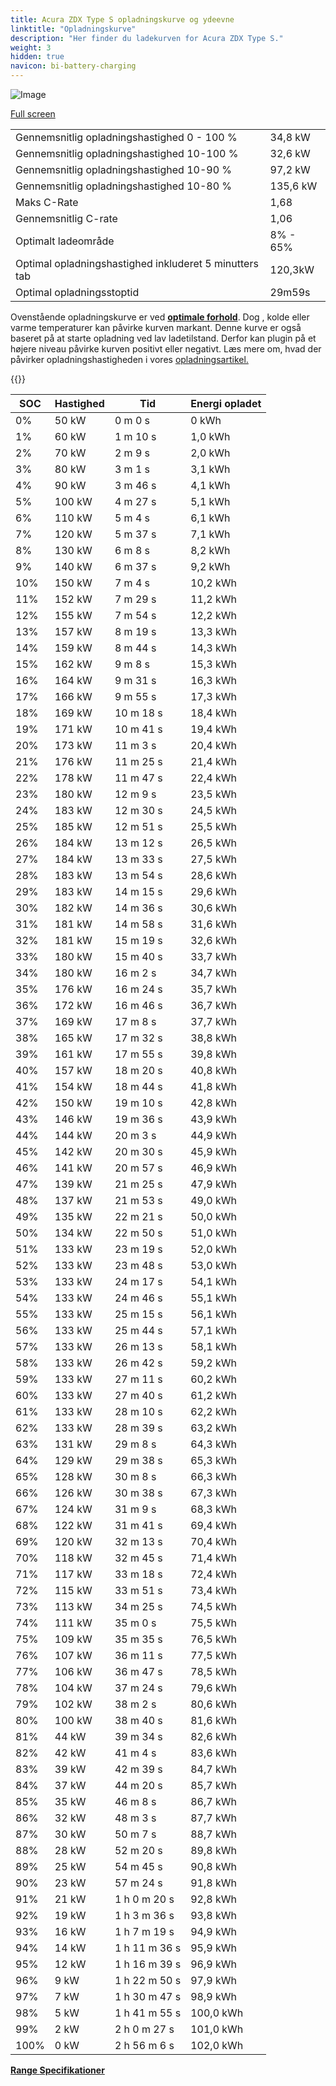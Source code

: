 ```yaml
---
title: Acura ZDX Type S opladningskurve og ydeevne
linktitle: "Opladningskurve"
description: "Her finder du ladekurven for Acura ZDX Type S."
weight: 3
hidden: true
navicon: bi-battery-charging
---
```

<!-- markdownlint-disable MD033 -->
![Image]("../chargingcurve.svg")

[Full screen](/models/acura/zdx/zdx_type_s/chargingcurve.svg)


<table class="table table-striped border">
<tbody>
<tr>
<td>Gennemsnitlig opladningshastighed 0 - 100 %</td><td>34,8 kW</td>
</tr>
<tr>
<td>Gennemsnitlig opladningshastighed 10-100 %</td><td>32,6 kW</td>
</tr>
<tr>
<td>Gennemsnitlig opladningshastighed 10-90 %</td><td>97,2 kW</td>
</tr>
<tr>
<td>Gennemsnitlig opladningshastighed 10-80 %</td><td>135,6 kW</td>
</tr>
<tr>
<td>Maks C-Rate</td><td>1,68</td>
</tr>
<tr>
<td>Gennemsnitlig C-rate</td><td>1,06</td>
</tr>
<tr>
<td>Optimalt ladeområde</td><td>8% - 65%</td>
</tr>
<tr>
<td>Optimal opladningshastighed inkluderet 5 minutters tab</td><td>120,3kW</td>
</tr>
<tr>
<td>Optimal opladningsstoptid</td><td>29m59s</td>
</tr>
</tbody>
</table>


Ovenstående opladningskurve er ved **[optimale forhold](../../../../../technology/battery/charging/#temperatur)**. Dog , kolde eller varme temperaturer kan påvirke kurven markant. Denne kurve er også baseret på at starte opladning ved lav ladetilstand. Derfor kan plugin på et højere niveau påvirke kurven positivt eller negativt. Læs mere om, hvad der påvirker opladningshastigheden i vores [opladningsartikel.](../../../../../technology/battery/charging/)


{{<evkxdisplayaddarticle />}}
<table class="table table-striped border">
<thead>
<tr><th>SOC</th><th>Hastighed</th><th>Tid</th><th>Energi opladet</th></tr>
</thead>
<tbody>
<tr>
<td>0%</td><td>50 kW</td><td> 0 m 0 s </td><td>0 kWh </td>
</tr>
<tr>
<td>1%</td><td>60 kW</td><td> 1 m 10 s </td><td>1,0 kWh </td>
</tr>
<tr>
<td>2%</td><td>70 kW</td><td> 2 m 9 s </td><td>2,0 kWh </td>
</tr>
<tr>
<td>3%</td><td>80 kW</td><td> 3 m 1 s </td><td>3,1 kWh </td>
</tr>
<tr>
<td>4%</td><td>90 kW</td><td> 3 m 46 s </td><td>4,1 kWh </td>
</tr>
<tr>
<td>5%</td><td>100 kW</td><td> 4 m 27 s </td><td>5,1 kWh </td>
</tr>
<tr>
<td>6%</td><td>110 kW</td><td> 5 m 4 s </td><td>6,1 kWh </td>
</tr>
<tr>
<td>7%</td><td>120 kW</td><td> 5 m 37 s </td><td>7,1 kWh </td>
</tr>
<tr>
<td>8%</td><td>130 kW</td><td> 6 m 8 s </td><td>8,2 kWh </td>
</tr>
<tr>
<td>9%</td><td>140 kW</td><td> 6 m 37 s </td><td>9,2 kWh </td>
</tr>
<tr>
<td>10%</td><td>150 kW</td><td> 7 m 4 s </td><td>10,2 kWh </td>
</tr>
<tr>
<td>11%</td><td>152 kW</td><td> 7 m 29 s </td><td>11,2 kWh </td>
</tr>
<tr>
<td>12%</td><td>155 kW</td><td> 7 m 54 s </td><td>12,2 kWh </td>
</tr>
<tr>
<td>13%</td><td>157 kW</td><td> 8 m 19 s </td><td>13,3 kWh </td>
</tr>
<tr>
<td>14%</td><td>159 kW</td><td> 8 m 44 s </td><td>14,3 kWh </td>
</tr>
<tr>
<td>15%</td><td>162 kW</td><td> 9 m 8 s </td><td>15,3 kWh </td>
</tr>
<tr>
<td>16%</td><td>164 kW</td><td> 9 m 31 s </td><td>16,3 kWh </td>
</tr>
<tr>
<td>17%</td><td>166 kW</td><td> 9 m 55 s </td><td>17,3 kWh </td>
</tr>
<tr>
<td>18%</td><td>169 kW</td><td> 10 m 18 s </td><td>18,4 kWh </td>
</tr>
<tr>
<td>19%</td><td>171 kW</td><td> 10 m 41 s </td><td>19,4 kWh </td>
</tr>
<tr>
<td>20%</td><td>173 kW</td><td> 11 m 3 s </td><td>20,4 kWh </td>
</tr>
<tr>
<td>21%</td><td>176 kW</td><td> 11 m 25 s </td><td>21,4 kWh </td>
</tr>
<tr>
<td>22%</td><td>178 kW</td><td> 11 m 47 s </td><td>22,4 kWh </td>
</tr>
<tr>
<td>23%</td><td>180 kW</td><td> 12 m 9 s </td><td>23,5 kWh </td>
</tr>
<tr>
<td>24%</td><td>183 kW</td><td> 12 m 30 s </td><td>24,5 kWh </td>
</tr>
<tr>
<td>25%</td><td>185 kW</td><td> 12 m 51 s </td><td>25,5 kWh </td>
</tr>
<tr>
<td>26%</td><td>184 kW</td><td> 13 m 12 s </td><td>26,5 kWh </td>
</tr>
<tr>
<td>27%</td><td>184 kW</td><td> 13 m 33 s </td><td>27,5 kWh </td>
</tr>
<tr>
<td>28%</td><td>183 kW</td><td> 13 m 54 s </td><td>28,6 kWh </td>
</tr>
<tr>
<td>29%</td><td>183 kW</td><td> 14 m 15 s </td><td>29,6 kWh </td>
</tr>
<tr>
<td>30%</td><td>182 kW</td><td> 14 m 36 s </td><td>30,6 kWh </td>
</tr>
<tr>
<td>31%</td><td>181 kW</td><td> 14 m 58 s </td><td>31,6 kWh </td>
</tr>
<tr>
<td>32%</td><td>181 kW</td><td> 15 m 19 s </td><td>32,6 kWh </td>
</tr>
<tr>
<td>33%</td><td>180 kW</td><td> 15 m 40 s </td><td>33,7 kWh </td>
</tr>
<tr>
<td>34%</td><td>180 kW</td><td> 16 m 2 s </td><td>34,7 kWh </td>
</tr>
<tr>
<td>35%</td><td>176 kW</td><td> 16 m 24 s </td><td>35,7 kWh </td>
</tr>
<tr>
<td>36%</td><td>172 kW</td><td> 16 m 46 s </td><td>36,7 kWh </td>
</tr>
<tr>
<td>37%</td><td>169 kW</td><td> 17 m 8 s </td><td>37,7 kWh </td>
</tr>
<tr>
<td>38%</td><td>165 kW</td><td> 17 m 32 s </td><td>38,8 kWh </td>
</tr>
<tr>
<td>39%</td><td>161 kW</td><td> 17 m 55 s </td><td>39,8 kWh </td>
</tr>
<tr>
<td>40%</td><td>157 kW</td><td> 18 m 20 s </td><td>40,8 kWh </td>
</tr>
<tr>
<td>41%</td><td>154 kW</td><td> 18 m 44 s </td><td>41,8 kWh </td>
</tr>
<tr>
<td>42%</td><td>150 kW</td><td> 19 m 10 s </td><td>42,8 kWh </td>
</tr>
<tr>
<td>43%</td><td>146 kW</td><td> 19 m 36 s </td><td>43,9 kWh </td>
</tr>
<tr>
<td>44%</td><td>144 kW</td><td> 20 m 3 s </td><td>44,9 kWh </td>
</tr>
<tr>
<td>45%</td><td>142 kW</td><td> 20 m 30 s </td><td>45,9 kWh </td>
</tr>
<tr>
<td>46%</td><td>141 kW</td><td> 20 m 57 s </td><td>46,9 kWh </td>
</tr>
<tr>
<td>47%</td><td>139 kW</td><td> 21 m 25 s </td><td>47,9 kWh </td>
</tr>
<tr>
<td>48%</td><td>137 kW</td><td> 21 m 53 s </td><td>49,0 kWh </td>
</tr>
<tr>
<td>49%</td><td>135 kW</td><td> 22 m 21 s </td><td>50,0 kWh </td>
</tr>
<tr>
<td>50%</td><td>134 kW</td><td> 22 m 50 s </td><td>51,0 kWh </td>
</tr>
<tr>
<td>51%</td><td>133 kW</td><td> 23 m 19 s </td><td>52,0 kWh </td>
</tr>
<tr>
<td>52%</td><td>133 kW</td><td> 23 m 48 s </td><td>53,0 kWh </td>
</tr>
<tr>
<td>53%</td><td>133 kW</td><td> 24 m 17 s </td><td>54,1 kWh </td>
</tr>
<tr>
<td>54%</td><td>133 kW</td><td> 24 m 46 s </td><td>55,1 kWh </td>
</tr>
<tr>
<td>55%</td><td>133 kW</td><td> 25 m 15 s </td><td>56,1 kWh </td>
</tr>
<tr>
<td>56%</td><td>133 kW</td><td> 25 m 44 s </td><td>57,1 kWh </td>
</tr>
<tr>
<td>57%</td><td>133 kW</td><td> 26 m 13 s </td><td>58,1 kWh </td>
</tr>
<tr>
<td>58%</td><td>133 kW</td><td> 26 m 42 s </td><td>59,2 kWh </td>
</tr>
<tr>
<td>59%</td><td>133 kW</td><td> 27 m 11 s </td><td>60,2 kWh </td>
</tr>
<tr>
<td>60%</td><td>133 kW</td><td> 27 m 40 s </td><td>61,2 kWh </td>
</tr>
<tr>
<td>61%</td><td>133 kW</td><td> 28 m 10 s </td><td>62,2 kWh </td>
</tr>
<tr>
<td>62%</td><td>133 kW</td><td> 28 m 39 s </td><td>63,2 kWh </td>
</tr>
<tr>
<td>63%</td><td>131 kW</td><td> 29 m 8 s </td><td>64,3 kWh </td>
</tr>
<tr>
<td>64%</td><td>129 kW</td><td> 29 m 38 s </td><td>65,3 kWh </td>
</tr>
<tr>
<td>65%</td><td>128 kW</td><td> 30 m 8 s </td><td>66,3 kWh </td>
</tr>
<tr>
<td>66%</td><td>126 kW</td><td> 30 m 38 s </td><td>67,3 kWh </td>
</tr>
<tr>
<td>67%</td><td>124 kW</td><td> 31 m 9 s </td><td>68,3 kWh </td>
</tr>
<tr>
<td>68%</td><td>122 kW</td><td> 31 m 41 s </td><td>69,4 kWh </td>
</tr>
<tr>
<td>69%</td><td>120 kW</td><td> 32 m 13 s </td><td>70,4 kWh </td>
</tr>
<tr>
<td>70%</td><td>118 kW</td><td> 32 m 45 s </td><td>71,4 kWh </td>
</tr>
<tr>
<td>71%</td><td>117 kW</td><td> 33 m 18 s </td><td>72,4 kWh </td>
</tr>
<tr>
<td>72%</td><td>115 kW</td><td> 33 m 51 s </td><td>73,4 kWh </td>
</tr>
<tr>
<td>73%</td><td>113 kW</td><td> 34 m 25 s </td><td>74,5 kWh </td>
</tr>
<tr>
<td>74%</td><td>111 kW</td><td> 35 m 0 s </td><td>75,5 kWh </td>
</tr>
<tr>
<td>75%</td><td>109 kW</td><td> 35 m 35 s </td><td>76,5 kWh </td>
</tr>
<tr>
<td>76%</td><td>107 kW</td><td> 36 m 11 s </td><td>77,5 kWh </td>
</tr>
<tr>
<td>77%</td><td>106 kW</td><td> 36 m 47 s </td><td>78,5 kWh </td>
</tr>
<tr>
<td>78%</td><td>104 kW</td><td> 37 m 24 s </td><td>79,6 kWh </td>
</tr>
<tr>
<td>79%</td><td>102 kW</td><td> 38 m 2 s </td><td>80,6 kWh </td>
</tr>
<tr>
<td>80%</td><td>100 kW</td><td> 38 m 40 s </td><td>81,6 kWh </td>
</tr>
<tr>
<td>81%</td><td>44 kW</td><td> 39 m 34 s </td><td>82,6 kWh </td>
</tr>
<tr>
<td>82%</td><td>42 kW</td><td> 41 m 4 s </td><td>83,6 kWh </td>
</tr>
<tr>
<td>83%</td><td>39 kW</td><td> 42 m 39 s </td><td>84,7 kWh </td>
</tr>
<tr>
<td>84%</td><td>37 kW</td><td> 44 m 20 s </td><td>85,7 kWh </td>
</tr>
<tr>
<td>85%</td><td>35 kW</td><td> 46 m 8 s </td><td>86,7 kWh </td>
</tr>
<tr>
<td>86%</td><td>32 kW</td><td> 48 m 3 s </td><td>87,7 kWh </td>
</tr>
<tr>
<td>87%</td><td>30 kW</td><td> 50 m 7 s </td><td>88,7 kWh </td>
</tr>
<tr>
<td>88%</td><td>28 kW</td><td> 52 m 20 s </td><td>89,8 kWh </td>
</tr>
<tr>
<td>89%</td><td>25 kW</td><td> 54 m 45 s </td><td>90,8 kWh </td>
</tr>
<tr>
<td>90%</td><td>23 kW</td><td> 57 m 24 s </td><td>91,8 kWh </td>
</tr>
<tr>
<td>91%</td><td>21 kW</td><td>1 h 0 m 20 s </td><td>92,8 kWh </td>
</tr>
<tr>
<td>92%</td><td>19 kW</td><td>1 h 3 m 36 s </td><td>93,8 kWh </td>
</tr>
<tr>
<td>93%</td><td>16 kW</td><td>1 h 7 m 19 s </td><td>94,9 kWh </td>
</tr>
<tr>
<td>94%</td><td>14 kW</td><td>1 h 11 m 36 s </td><td>95,9 kWh </td>
</tr>
<tr>
<td>95%</td><td>12 kW</td><td>1 h 16 m 39 s </td><td>96,9 kWh </td>
</tr>
<tr>
<td>96%</td><td>9 kW</td><td>1 h 22 m 50 s </td><td>97,9 kWh </td>
</tr>
<tr>
<td>97%</td><td>7 kW</td><td>1 h 30 m 47 s </td><td>98,9 kWh </td>
</tr>
<tr>
<td>98%</td><td>5 kW</td><td>1 h 41 m 55 s </td><td>100,0 kWh </td>
</tr>
<tr>
<td>99%</td><td>2 kW</td><td>2 h 0 m 27 s </td><td>101,0 kWh </td>
</tr>
<tr>
<td>100%</td><td>0 kW</td><td>2 h 56 m 6 s </td><td>102,0 kWh </td>
</tr>
</tbody>
</table>

<div class="mt-3 mb-3">
<a href="../rangeandconsumption/" class="text-decoration-none text-black">
<strong><i class="bi-arrow-left"></i> Range </strong>
</a>
<a href="../specifications/" class="text-decoration-none text-black float-end">
<strong>Specifikationer <i class="bi-arrow-right"></i></strong>
</a>
</div>
